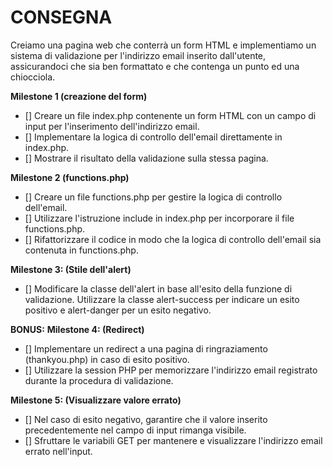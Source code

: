 # CONSEGNA
Creiamo una pagina web che conterrà un form HTML e implementiamo un sistema di validazione per l'indirizzo email inserito dall'utente, assicurandoci che sia ben formattato e che contenga un punto ed una chiocciola.

**Milestone 1 (creazione del form)**
- [] Creare un file index.php contenente un form HTML con un campo di input per l'inserimento dell'indirizzo email.
- [] Implementare la logica di controllo dell'email direttamente in index.php.
- [] Mostrare il risultato della validazione sulla stessa pagina.

**Milestone 2 (functions.php)**
- [] Creare un file functions.php per gestire la logica di controllo dell'email.
- [] Utilizzare l'istruzione include in index.php per incorporare il file functions.php.
- [] Rifattorizzare il codice in modo che la logica di controllo dell'email sia contenuta in functions.php.

**Milestone 3: (Stile dell'alert)**
- [] Modificare la classe dell'alert in base all'esito della funzione di validazione.
Utilizzare la classe alert-success per indicare un esito positivo e alert-danger per un esito negativo.

**BONUS:**
**Milestone 4: (Redirect)**
- [] Implementare un redirect a una pagina di ringraziamento (thankyou.php) in caso di esito positivo.
- [] Utilizzare la session PHP per memorizzare l'indirizzo email registrato durante la procedura di validazione.

**Milestone 5: (Visualizzare valore errato)**
- [] Nel caso di esito negativo, garantire che il valore inserito precedentemente nel campo di input rimanga visibile.
- [] Sfruttare le variabili GET per mantenere e visualizzare l'indirizzo email errato nell'input.